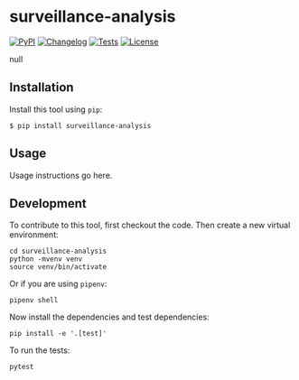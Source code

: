 # surveillance-analysis

[![PyPI](https://img.shields.io/pypi/v/surveillance-analysis.svg)](https://pypi.org/project/surveillance-analysis/)
[![Changelog](https://img.shields.io/github/v/release/wiseman/surveillance-analysis?include_prereleases&label=changelog)](https://github.com/wiseman/surveillance-analysis/releases)
[![Tests](https://github.com/wiseman/surveillance-analysis/workflows/Test/badge.svg)](https://github.com/wiseman/surveillance-analysis/actions?query=workflow%3ATest)
[![License](https://img.shields.io/badge/license-Apache%202.0-blue.svg)](https://github.com/wiseman/surveillance-analysis/blob/master/LICENSE)

null

## Installation

Install this tool using `pip`:

    $ pip install surveillance-analysis

## Usage

Usage instructions go here.

## Development

To contribute to this tool, first checkout the code. Then create a new virtual environment:

    cd surveillance-analysis
    python -mvenv venv
    source venv/bin/activate

Or if you are using `pipenv`:

    pipenv shell

Now install the dependencies and test dependencies:

    pip install -e '.[test]'

To run the tests:

    pytest
